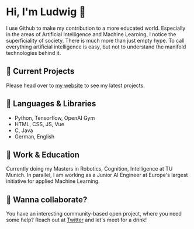 # Hi, I'm Ludwig 👋
I use Github to make my contribution to a more educated world. Especially in the areas of Artificial Intelligence and Machine Learning, I notice the superficiality of society. There is much more than just empty hype. To call everything artificial intelligence is easy, but not to understand the manifold technologies behind it.

## 🚀 Current Projects
Please head over to [my website](http://ludwigstumpp.com) to see my latest projects.

## 🌈 Languages & Libraries
- Python, Tensorflow, OpenAI Gym
- HTML, CSS, JS, Vue
- C, Java
- German, English

## 💼 Work & Education
Currently doing my Masters in Robotics, Cognition, Intelligence at TU Munich. In parallel, I am working as a Junior AI Engineer at Europe's largest initiative for applied Machine Learning.

## 🤙 Wanna collaborate?
You have an interesting community-based open project, where you need some help? Reach out at [Twitter](https://twitter.com/ludwig_stumpp) and let's meet for a drink!
